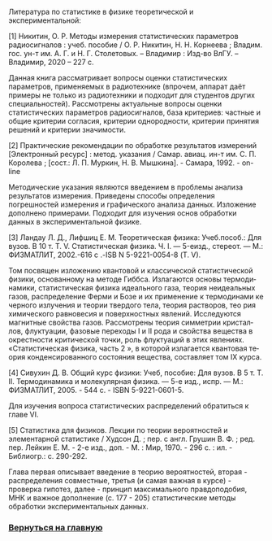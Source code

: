 Литература по статистике в физике теоретической и экспериментальной:

[1] Никитин, О. Р. Методы измерения статистических параметров радиосигналов : учеб. пособие / О. Р. Никитин,
Н. Н. Корнеева ; Владим. гос. ун-т им. А. Г. и Н. Г. Столетовых. – Владимир : Изд-во ВлГУ. – Владимир, 2020 – 227 с. 

Данная книга рассматривает вопросы оценки статистических параметров, применяемых в радиотехнике (впрочем, аппарат даёт примеры не только из радиотехники и подходит для студентов других специальностей). Рассмотрены актуальные вопросы оценки статистических параметров радиосигналов, база критериев: частные и общие критерии согласия, критерии однородности, критерии принятия решений и критерии значимости.

[2] Практические рекомендации по обработке результатов измерений [Электронный ресурс] : метод. указания / Самар. авиац. ин-т им. С. П. Королева ; [сост.: Л. П. Муркин, Н. В. Мышкина]. - Самара, 1992. - on-line

Методические указания являются введением в проблемы анализа результатов измерения. Приведены способы определения погрешностей измерения и графического анализа данных. Изложение дополнено примерами. Подходит для изучения основ обработки данных в экспериментальной физике.

[3] Ландау Л. Д., Лифшиц Е. М. Теоретическая физика: Учеб.пособ.: Для вузов. В 10 т. Т. V. Статистическая физика. Ч. I. — 5-еизд., стереот. — М.: ФИЗМАТЛИТ, 2002.-616 с .-ISB N 5-9221-0054-8 (Т. V).

Том посвящен изложению квантовой и классической статистической
физики, основанному на методе Гиббса. Излагаются основы термоди­
намики, статистическая физика идеального газа, теория неидеальных
газов, распределение Ферми и Бозе и их применение к термодинами­
ке черного излучения и теории твердого тела, теория растворов, тео­
рия химического равновесия и поверхностных явлений. Исследуются
магнитные свойства газов. Рассмотрены теория симметрии кристал­лов, флуктуации, фазовые переходы I и II рода и свойства вещества
в окрестности критической точки, роль флуктуаций в этих явлениях.
«Статистическая физика, часть 2 », в которой излагается квантовая те­ория конденсированного состояния вещества, составляет том IX курса.

[4] Сивухин Д. В. Общий курс физики: Учеб, пособие: Для вузов. В 5 т.
Т. II. Термодинамика и молекулярная физика. — 5-е изд., испр. — М.:
ФИЗМАТЛИТ, 2005. - 544 с. - ISBN 5-9221-0601-5.

Для изучения вопроса статистических распределений обратиться к главе VI.

[5] Статистика для физиков. Лекции по теории вероятностей и элементарной статистике / Худсон Д. ; пер. с англ. Грушин В. Ф. ; ред. пер. Лейкин Е. М. - 2-е изд., доп. - М. : Мир, 1970. - 296 с. : ил. - Библиогр.: с. 290-292. 

Глава первая описывает введение в теорию вероятностей, вторая - распределения совместные, третья (и самая важная в курсе) - проверка гипотез, далее - принцип максимального правдоподобия, МНК и важное дополнение (с. 177 - 205) статистические методы обработки экспериментальных данных.

### [Вернуться на главную](/)
